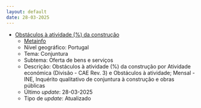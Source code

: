 ```yaml
---
layout: default
date: 28-03-2025
---
```

* [Obstáculos à atividade (%) da construção](https://www.ine.pt/xportal/xmain?xpid=INE&xpgid=ine_indicadores&indOcorrCod=0011177&contexto=bd&selTab=tab2)
  * [Metainfo](https://www.ine.pt/bddXplorer/htdocs/minfo.jsp?var_cd=0011177&lingua=PT)
  * Nível geográfico: Portugal
  * Tema: Conjuntura
  * Subtema: Oferta de bens e serviços
  * Descrição: Obstáculos à atividade (%) da construção por Atividade económica (Divisão - CAE Rev. 3) e Obstáculos à atividade; Mensal - INE, Inquérito qualitativo de conjuntura à construção e obras públicas
  * Último _update_: 28-03-2025
  * Tipo de _update_: Atualizado

